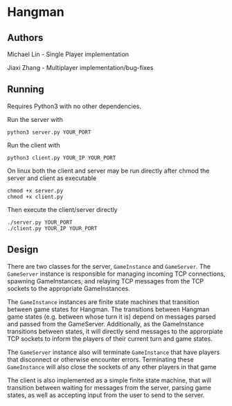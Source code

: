 # Hangman
## Authors
Michael Lin - Single Player implementation

Jiaxi Zhang - Multiplayer implementation/bug-fixes
## Running
Requires Python3 with no other dependencies.

Run the server with
```
python3 server.py YOUR_PORT
```

Run the client with
```
python3 client.py YOUR_IP YOUR_PORT
```

On linux both the client and server may be run directly after
chmod the server and client as executable

```
chmod +x server.py
chmod +x client.py
```

Then execute the client/server directly

```
./server.py YOUR_PORT
./client.py YOUR_IP YOUR_PORT
```

## Design
There are two classes for the server, `GameInstance` and `GameServer`.
The `GameServer` instance is responsible for managing incoming TCP connections, spawning GameInstances,
and relaying TCP messages from the TCP sockets to the appropriate GameInstances.

The `GameInstance` instances are finite state machines that transition between game states for Hangman.
The transitions between Hangman game states (e.g. between whose turn it is) depend on messages
parsed and passed from the GameServer. Additionally, as the GameInstance transitions between states,
it will directly send messages to the approrpiate TCP sockets to inform the players of their current
turn and game states.

The `GameServer` instance also will terminate `GameInstance` that have players that disconnect or otherwise
encounter errors. Terminating these `GameInstance` will also close the sockets of any other players in that game

The client is also implemented as a simple finite state machine, that will transition between waiting
for messages from the server, parsing game states, as well as accepting input from the user
to send to the server.
